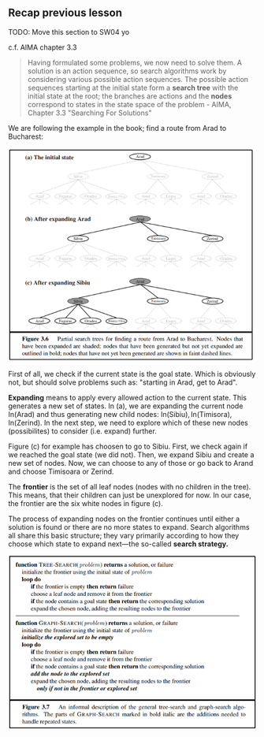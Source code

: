 ## Recap previous lesson

TODO: Move this section to SW04 yo

c.f. AIMA chapter 3.3

> Having formulated some problems, we now need to solve them. A solution is an action sequence, so search algorithms work by considering various possible action sequences. The  possible action sequences starting at the initial state form a **search tree** with the initial state at the root; the branches are actions and the **nodes** correspond to states in the state space of the problem - AIMA, Chapter 3.3 "Searching For Solutions"

We are following the example in the book; find a route from Arad to Bucharest:

![image-20200327110505237](assets/image-20200327110505237.png)

First of all, we check if the current state is the goal state. Which is obviously not, but should solve problems such as: "starting in Arad, get to Arad". 

**Expanding** means to apply every allowed action to the current state. This generates a new set of states. In (a), we are expanding the current node $\text{In(Arad)}$ and thus generating new child nodes:  $\text{In(Sibiu)}, \text{In(Timisora)}, \text{In(Zerind)}$. In the next step, we need to explore which of these new nodes (possibilites) to consider (i.e. expand) further.

Figure (c) for example has choosen to go to Sibiu. First, we check again if we reached the goal state (we did not). Then, we expand Sibiu and create a new set of nodes. Now, we can choose to any of those or go back to Arand and choose Timisoara or Zerind.

The **frontier** is the set of all leaf nodes (nodes with no children in the tree). This means, that their children can just be unexplored for now. In our case, the frontier are the six white nodes in figure (c).

The process of expanding nodes on the frontier continues until either a solution is found or there are no more states to expand. Search algorithms all share this basic structure; they vary primarily  according to how they choose which state to expand next—the so-called **search strategy.**

![image-20200327111522237](assets/image-20200327111522237.png)
